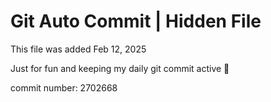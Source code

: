 # Git Auto Commit | Hidden File

This file was added Feb 12, 2025

Just for fun and keeping my daily git commit active 🤪

commit number: 2702668
